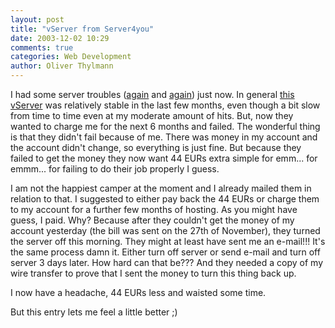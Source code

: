 ```yaml
---
layout: post
title: "vServer from Server4you"
date: 2003-12-02 10:29
comments: true
categories: Web Development
author: Oliver Thylmann
---
```



I had some server troubles ([again](http://www.ennead.de/blog/archives/000003.php) and [again](http://www.ennead.de/blog/archives/000013.php)) just now. In general [this vServer](http://www.vserver.de/de/v/index.html) was relatively stable in the last few months, even though a bit slow from time to time even at my moderate amount of hits. But, now they wanted to charge me for the next 6 months and failed. The wonderful thing is that they didn't fail because of me. There was money in my account and the account didn't change, so everything is just fine. But because they failed to get the money they now want 44 EURs extra simple for emm... for emmm... for failing to do their job properly I guess. 

I am not the happiest camper at the moment and I already mailed them in relation to that. I suggested to either pay back the 44 EURs or charge them to my account for a further few months of hosting. As you might have guess, I paid. Why? Because after they couldn't get the money of my account yesterday (the bill was sent on the 27th of November), they turned the server off this morning. They might at least have sent me an e-mail!!! It's the same process damn it. Either turn off server or send e-mail and turn off server 3 days later. How hard can that be??? And they needed a copy of my wire transfer to prove that I sent the money to turn this thing back up.

I now have a headache, 44 EURs less and waisted some time. 

But this entry lets me feel a little better ;)


